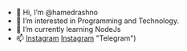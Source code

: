 - 👋 Hi, I’m @hamedrashno
- 👀 I’m interested in Programming and Technology.
- 🌱 I’m currently learning NodeJs
- 📫 [Instagram]([https://www.google.com](https://www.instagram.com/hamed.r/) "Telegram") [Instagram]([https://wtelegram.me/Rashnu) "Telegram")
<!---
hamedrashno/hamedrashno is a ✨ special ✨ repository because its `README.md` (this file) appears on your GitHub profile.
You can click the Preview link to take a look at your changes.
--->

